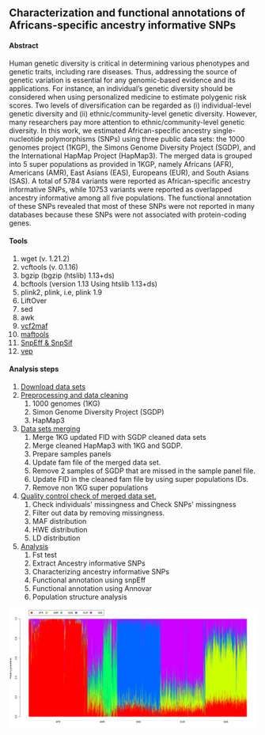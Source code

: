 ## Characterization and functional annotations of Africans-specific ancestry informative SNPs

#### Abstract

Human genetic diversity is critical in determining various phenotypes and genetic traits, including rare diseases. Thus, addressing the source of genetic variation is essential for any genomic-based evidence and its applications. For instance, an individual’s genetic diversity should be considered when using personalized medicine to estimate polygenic risk scores. Two levels of diversification can be regarded as (i) individual-level genetic diversity and (ii) ethnic/community-level genetic diversity. However, many researchers pay more attention to ethnic/community-level genetic diversity. In this work, we estimated African-specific ancestry single-nucleotide polymorphisms (SNPs) using three public data sets: the 1000 genomes project (1KGP), the Simons Genome Diversity Project (SGDP), and the International HapMap Project (HapMap3). The merged data is grouped into 5 super populations as provided in 1KGP, namely Africans (AFR), Americans (AMR), East Asians (EAS), Europeans (EUR), and South Asians (SAS). A total of 5784 variants were reported as African-specific ancestry informative SNPs, while 10753 variants were reported as overlapped ancestry informative among all five populations. The functional annotation of these SNPs revealed that most of these SNPs were not reported in many databases because these SNPs were not associated with protein-coding genes.

#### Tools

1. wget (v. 1.21.2)
2. vcftools (v. 0.1.16)
3. bgzip (bgzip (htslib) 1.13+ds)
4. bcftools (version 1.13 Using htslib 1.13+ds)
5. plink2, plink, i.e, plink 1.9
6. LiftOver
7. sed
8. awk
9. [vcf2maf](https://github.com/mskcc/vcf2maf)
10. [maftools](http://bioconductor.org/packages/release/bioc/vignettes/maftools/inst/doc/maftools.html)
11. [SnpEff & SnpSif](http://pcingola.github.io/SnpEff/examples/)
12. [vep](http://www.ensembl.org/info/docs/tools/vep/script/index.html)

#### Analysis steps

1. [Download data sets](0_download_raw_data/README.md)
2. [Preprocessing and data cleaning](1_raw_data_preprocessing/README.md)
   1. 1000 genomes (1KG)
   2. Simon Genome Diversity Project (SGDP)
   3. HapMap3
3. [Data sets merging](2_merge_data_sets/README.md)
   1. Merge 1KG updated FID with SGDP cleaned data sets
   2. Merge cleaned HapMap3 with 1KG and SGDP.
   3. Prepare samples panels
   4. Update fam file of the merged data set.
   5. Remove 2 samples of SGDP that are missed in the sample panel file.
   6. Update FID in the cleaned fam file by using super populations IDs.
   7. Remove non 1KG super populations
4. [Quality control check of merged data set.](3_quality_control/qc.md)
   1. Check individuals' missingness and Check SNPs' missingness
   2. Filter out data by removing missingness.
   3. MAF distribution
   4. HWE distribution
   5. LD distribution
5. [Analysis](4_analysis/README.md)
   1. Fst test
   2. Extract Ancestry informative SNPs
   3. Characterizing ancestry informative SNPs
   4. Functional annotation using snpEff
   5. Functional annotation using Annovar
   6. Population structure analysis

<img src="structure_african.png" alt="Populations stratifications" title="Populations stratifications">
